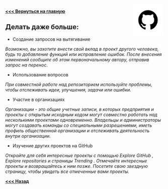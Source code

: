<img src="pngwing.png" alt="Logo" width="100" align="right" />

**[<<< Вернуться на главную](./Readme.md)**

## **Делать даже больше:**

- Создание запросов на вытягивание

*Возможно, вы захотите внести свой вклад в проект другого человека, будь то добавление функций или исправление ошибок. После внесения изменений сообщите об этом первоначальному автору, отправив запрос на перенос.*

- Использование вопросов

*При совместной работе над репозиторием используйте проблемы, чтобы отслеживать идеи, улучшения, задачи или ошибки.*

- Участие в организациях

*Организации - это общие учетные записи, в которых предприятия и проекты с открытым исходным кодом могут совместно работать над несколькими проектами одновременно. Владельцы и администраторы могут создавать команды со специальными разрешениями, иметь профиль общественной организации и отслеживать деятельность внутри организации.*

- Изучение других проектов на GitHub

*Откройте для себя интересные проекты с помощью Explore GitHub , Explore repositories и страницы Trending . Отмечайте интересные проекты и возвращайтесь к ним позже. Посетите свою звездную страницу, чтобы увидеть все отмеченные вами проекты.*

**[<<< Назад](./social.md)**
